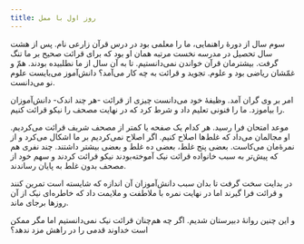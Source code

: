 ```yaml
---
title: روز اول با ممل
---
```


سوم سال از دورهٔ راهنمایی، ما را معلمی بود در درس قرآن زارعی نام. پس از هشت سال تحصیل در مدرسه نخست مرتبه همان او بود که برای قرائت صحیح بر ما تنگ گرفت. بیشترمان قرآن خواندن نمی‌دانستیم. تا به آن سال از ما نطلبیده بودند. همّ و غمّشان ریاضی بود و علوم. تجوید و قرائت به چه کار می‌آمد؟ دانش‌آموز می‌بایست علوم نو می‌دانست.

امر بر وی گران آمد. وظیفه‌ٔ خود می‌دانست چیزی از قرائت -هر چند اندک- دانش‌آموزان را بیاموزد. ما را فنونی تعلیم داد و شرط کرد که در نهایت مصحف را نیکو قرائت کنیم.

موعد امتحان فرا رسید. هر کدام یک صفحه یا کمتر از مصحف شریف قرائت می‌کردیم. او مجالمان می‌داد که غلط‌ها اصلاح کنیم. اگر اصلاح نمی‌کردیم بر ما اشکال می‌کرد و از نمره‌ٔمان می‌کاست. بعضی پنج غلط، بعضی ده غلط و بعضی بیشتر داشتند. چند نفری هم که پیش‌تر به سبب خانواده قرائت نیک آموخته‌بودند نیکو قرائت کردند و سهم خود از مصحف بدون غلط به پایان رساندند.

در بدایت سخت گرفت تا بدان سبب دانش‌آموزان آن اندازه که شایسته است تمرین کنند و قرائت فرا گیرند اما در نهایت نمره با ملاطفت و ملایمت داد که خاطره‌ای نیک از آن روزها برجای ماند.

و این چنین روانهٔ دبیرستان شدیم. اگر چه هم‌چنان قرائت نیک نمی‌دانستیم اما مگر ممکن است خداوند قدمی را در راهش مزد ندهد؟